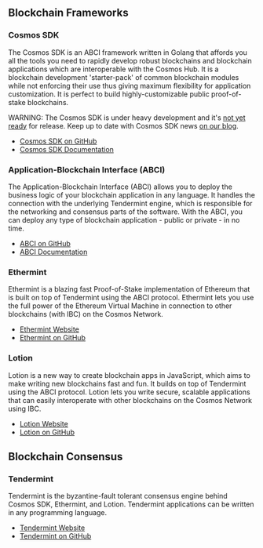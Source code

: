 ## Blockchain Frameworks

### Cosmos SDK

The Cosmos SDK is an ABCI framework written in Golang that affords you all the tools you need to rapidly develop robust blockchains and blockchain applications which are interoperable with the Cosmos Hub. It is a blockchain development 'starter-pack' of common blockchain modules while not enforcing their use thus giving maximum flexibility for application customization. It is perfect to build highly-customizable public proof-of-stake blockchains.

WARNING: The Cosmos SDK is under heavy development and it's [not yet ready](/roadmap) for release. Keep up to date with Cosmos SDK news [on our blog](https://blog.cosmos.network).

* <a href="https://github.com/cosmos/cosmos-sdk" target="_blank">Cosmos SDK on GitHub</a>
* <a href="https://cosmos-sdk.readthedocs.io/en/develop/" target="_blank">Cosmos SDK Documentation</a>

### Application-Blockchain Interface (ABCI)

The Application-Blockchain Interface (ABCI) allows you to deploy the business logic of your blockchain application in any language. It handles the connection with the underlying Tendermint engine, which is responsible for the networking and consensus parts of the software. With the ABCI, you can deploy any type of blockchain application - public or private - in no time.

* <a href="https://github.com/tendermint/abci" target="_blank">ABCI on GitHub</a>
* <a href="http://tendermint.readthedocs.io/projects/tools/en/master/introduction.html#abci-overview" target="_blank">ABCI Documentation</a>

### Ethermint

Ethermint is a blazing fast Proof-of-Stake implementation of Ethereum that is built on top of Tendermint using the ABCI protocol. Ethermint lets you use the full power of the Ethereum Virtual Machine in connection to other blockchains (with IBC) on the Cosmos Network.

* <a href="https://ethermint.zone" target="_blank">Ethermint Website</a>
* <a href="https://github.com/tendermint/ethermint" target="_blank">Ethermint on GitHub</a>

### Lotion

Lotion is a new way to create blockchain apps in JavaScript, which aims to make writing new blockchains fast and fun. It builds on top of Tendermint using the ABCI protocol. Lotion lets you write secure, scalable applications that can easily interoperate with other blockchains on the Cosmos Network using IBC.

* <a href="https://lotionjs.com" target="_blank">Lotion Website</a>
* <a href="https://github.com/keppel/lotion" target="_blank">Lotion on GitHub</a>

## Blockchain Consensus

### Tendermint

Tendermint is the byzantine-fault tolerant consensus engine behind Cosmos SDK, Ethermint, and Lotion. Tendermint applications can be written in any programming language.

* <a href="https://tendermint.com" target="_blank">Tendermint Website</a>
* <a href="https://github.com/tendermint/tendermint" target="_blank">Tendermint on GitHub</a>
